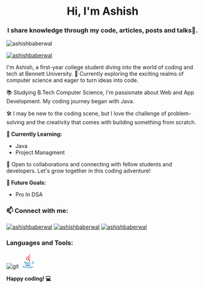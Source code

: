 <h1 align="center">Hi, I'm Ashish</h1>
<h3 align="center">I share knowledge through my code, articles, posts and talks💙️.</h3>

<p align="left"> <img src="https://komarev.com/ghpvc/?username=ashishbaberwal&label=Profile%20views&color=0e75b6&style=flat" alt="ashishbaberwal" /> </p>

<p align="left"> <a href="https://github.com/ryo-ma/github-profile-trophy"><img src="https://github-profile-trophy.vercel.app/?username=ashishbaberwal" alt="ashishbaberwal" /></a> </p>

I'm Ashish, a first-year college student diving into the world of coding and tech at Bennett University. 🚀 Currently exploring the exciting realms of computer science and eager to turn ideas into code.

📚 Studying B.Tech Computer Science, I'm passionate about Web and App Development. My coding journey began with Java.

🛠️ I may be new to the coding scene, but I love the challenge of problem-solving and the creativity that comes with building something from scratch.

**🌱 Currently Learning:**
- Java
- Project Managment

🤝 Open to collaborations and connecting with fellow students and developers. Let's grow together in this coding adventure!

**🎯 Future Goals:**
- Pro In DSA

<h3 align="left">📫 Connect with me:</h3>
<p align="left">
<a href="https://twitter.com/ashishkbaberwal" target="blank"><img align="center" src="https://raw.githubusercontent.com/rahuldkjain/github-profile-readme-generator/master/src/images/icons/Social/twitter.svg" alt="ashishbaberwal" height="30" width="40" /></a>
<a href="https://linkedin.com/in/ashishbaberwal" target="blank"><img align="center" src="https://raw.githubusercontent.com/rahuldkjain/github-profile-readme-generator/master/src/images/icons/Social/linked-in-alt.svg" alt="ashishbaberwal" height="30" width="40" /></a>
<a href="https://instagram.com/whoiz.aashish" target="blank"><img align="center" src="https://raw.githubusercontent.com/rahuldkjain/github-profile-readme-generator/master/src/images/icons/Social/instagram.svg" alt="ashishbaberwal" height="30" width="40" /></a>
</p>

<h3 align="left">Languages and Tools:</h3>
<p <a href="https://git-scm.com/" target="_blank"> <img src="https://www.vectorlogo.zone/logos/git-scm/git-scm-icon.svg" alt="git" width="40" height="40"/> </a> <a href="https://www.java.com" target="_blank"> <img src="https://raw.githubusercontent.com/devicons/devicon/master/icons/java/java-original.svg" alt="java" width="40" height="40"/> </a> </p>
  
**Happy coding! 💻**
